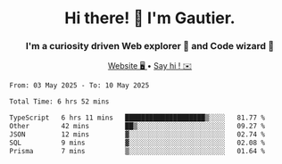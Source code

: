 <h1 align="center">Hi there! 👋 I'm Gautier.</h1>
<h3 align="center">I'm a curiosity driven Web explorer 🚀 and Code wizard 🧙</h3>

<p align="center">
  <a href="https://xisabla.github.io/">Website 🖥️ </a> •
  <a href="mailto:xisabla.dev@gmail.com">Say hi ! ✉️</a>
</p>

<!--START_SECTION:waka-->

```txt
From: 03 May 2025 - To: 10 May 2025

Total Time: 6 hrs 52 mins

TypeScript   6 hrs 11 mins   ████████████████████▒░░░░   81.77 %
Other        42 mins         ██▒░░░░░░░░░░░░░░░░░░░░░░   09.27 %
JSON         12 mins         ▓░░░░░░░░░░░░░░░░░░░░░░░░   02.74 %
SQL          9 mins          ▓░░░░░░░░░░░░░░░░░░░░░░░░   02.08 %
Prisma       7 mins          ▒░░░░░░░░░░░░░░░░░░░░░░░░   01.64 %
```

<!--END_SECTION:waka-->
